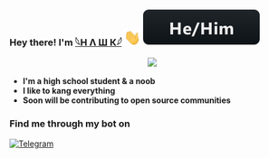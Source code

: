 ### Hey there! I'm [𓆩H Λ Ш К𓆪](https://youtube.com/c/hawkv) <img src="https://raw.githubusercontent.com/ABSphreak/ABSphreak/master/gifs/Hi.gif" width="30px"> <img src="https://raw.githubusercontent.com/8bithemant/8bithemant/master/svg/pronouns/hehim.svg" >

<div align="center">
<img src='https://media4.giphy.com/media/kXdo4BgGoFC80/giphy.gif?cid=6c09b9527a1f6d83059fd2821a7ca63e9df452dff4e65fa9&rid=giphy.gif&ct=g'/>
</div>



- **I'm a high school student & a noob**
- **I like to kang everything**
- **Soon will be contributing to open source communities**

### Find me through my bot on 
[![Telegram](https://img.shields.io/badge/telegram-1b77FF.svg?style=for-the-badge&logo=telegram)](https://t.me/hawkxbot)
